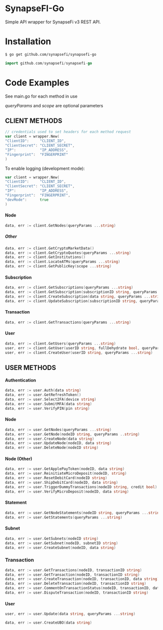 # SynapseFI-Go
Simple API wrapper for SynapseFi v3 REST API.

# Installation
```bash
$ go get github.com/synapsefi/synapsefi-go
```

```go
import github.com/synapsefi/synapsefi-go
```

# Code Examples

See main.go for each method in use

*queryParams* and *scope* are optional parameters

## CLIENT METHODS

```go
// credentials used to set headers for each method request
var client = wrapper.New(
"ClientID":     "CLIENT_ID",
"ClientSecret": "CLIENT_SECRET",
"IP":           "IP_ADDRESS",
"Fingerprint":  "FINGERPRINT"
)
```

To enable logging (development mode):

```go
var client = wrapper.New(
"ClientID":     "CLIENT_ID",
"ClientSecret": "CLIENT_SECRET",
"IP":           "IP_ADDRESS",
"Fingerprint":  "FINGERPRINT",
"devMode":      true
)
```

#### Node

```go
data, err := client.GetNodes(queryParams ...string)
```

##### Other

```go
data, err := client.GetCryptoMarketData()
data, err := client.GetCryptoQuotes(queryParams ...string)
data, err := client.GetInstitutions()
data, err := client.LocateATMs(queryParams ...string)
data, err := client.GetPublicKey(scope ...string)
```

#### Subscription

```go
data, err := client.GetSubscriptions(queryParams ...string)
data, err := client.GetSubscription(subscriptionID string, queryParams ...string)
data, err := client.CreateSubscription(data string, queryParams ...string)
data, err := client.UpdateSubscription(subscriptionID string, queryParams ...string)

```

#### Transaction

```go
data, err := client.GetTransactions(queryParams ...string)
```

#### User

```go
data, err := client.GetUsers(queryParams ...string)
user, err := client.GetUser(userID string, fullDehydrate bool, queryParams ...string)
user, err := client.CreateUser(userID string, queryParams ...string)
```

## USER METHODS

#### Authentication

```go
data, err := user.Auth(data string)
data, err := user.GetRefreshToken()
data, err := user.Select2FA(device string)
data, err := user.SubmitMFA(data string)
data, err := user.VerifyPIN(pin string)
```

#### Node

```go
data, err := user.GetNodes(queryParams ...string)
data, err := user.GetNode(nodeID string, queryParams ..string)
data, err := user.CreateNode(data string)
data, err := user.UpdateNode(nodeID, data string)
data, err := user.DeleteNode(nodeID string)
```

#### Node (Other)

```go
data, err := user.GetApplePayToken(nodeID, data string)
data, err := user.ReinitiateMicroDeposit(nodeID, string)
data, err := user.ResetDebitCard(nodeID string)
data, err := user.ShipDebitCard(nodeID, data string)
data, err := user.TriggerDummyTransactions(nodeID string, credit bool)
data, err := user.VerifyMicroDeposit(nodeID, data string)
```

#### Statement

```go
data, err := user.GetNodeStatements(nodeID string, queryParams ...string)
data, err := user.GetStatements(queryParams ...string)
```

#### Subnet

```go
data, err := user.GetSubnets(nodeID string)
data, err := user.GetSubnet(nodeID, subnetID string)
data, err := user.CreateSubnet(nodeID, data string)
```

### Transaction

```go
data, err := user.GetTransactions(nodeID, transactionID string)
data, err := user.GetTransaction(nodeID, transactionID string)
data, err := user.CreateTransaction(nodeID, transactionID, data string)
data, err := user.DeleteTransaction(nodeID, transactionID string)
data, err := user.CommentOnTransactionStatus(nodeID, transactionID, data string)
data, err := user.DisputeTransaction(nodeID, transactionID string)
```

#### User

```go
user, err := user.Update(data string, queryParams ...string)

data, err := user.CreateUBO(data string)
```

